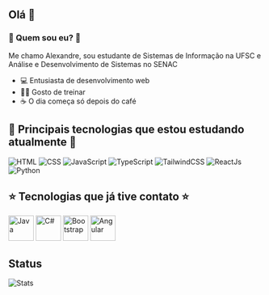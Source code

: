 ## Olá 👋

### 🤔 Quem sou eu? 🤔
Me chamo Alexandre, sou estudante de Sistemas de Informação na UFSC e Análise e Desenvolvimento de Sistemas no SENAC
- 💻 Entusiasta de desenvolvimento web
- 🏋️‍♂️ Gosto de treinar
- ☕ O dia começa só depois do café


## 🌟 Principais tecnologias que estou estudando atualmente 🌟
<img src="https://img.shields.io/badge/HTML5-E34F26?style=for-the-badge&logo=html5&logoColor=white" alt="HTML" /> <img src="https://img.shields.io/badge/CSS3-1572B6?style=for-the-badge&logo=css3&logoColor=white" alt="CSS" /> <img src="https://img.shields.io/badge/JavaScript-323330?style=for-the-badge&logo=javascript&logoColor=F7DF1E" alt="JavaScript" /> <img src="https://img.shields.io/badge/TypeScript-007ACC?style=for-the-badge&logo=typescript&logoColor=white" alt="TypeScript" /> <img src="https://img.shields.io/badge/Tailwind_CSS-38B2AC?style=for-the-badge&logo=tailwind-css&logoColor=white" alt="TailwindCSS" /> <img src="https://img.shields.io/badge/React-20232A?style=for-the-badge&logo=react&logoColor=61DAFB" alt="ReactJs" /> <img src="https://img.shields.io/badge/Python-FFD43B?style=for-the-badge&logo=python&logoColor=blue" alt="Python" />


## ⭐ Tecnologias que já tive contato ⭐
<img src="https://cdn.jsdelivr.net/gh/devicons/devicon/icons/java/java-original-wordmark.svg" width="50px" alt="Java" /> <img src="https://cdn.jsdelivr.net/gh/devicons/devicon/icons/csharp/csharp-original.svg" width="50px" alt="C#" /> <img src="https://cdn.jsdelivr.net/gh/devicons/devicon/icons/bootstrap/bootstrap-original-wordmark.svg" width="50px" alt="Bootstrap" /> <img src="https://cdn.jsdelivr.net/gh/devicons/devicon/icons/angularjs/angularjs-original.svg" width="50px" alt="Angular" />


## Status
<img src="http://github-profile-summary-cards.vercel.app/api/cards/stats?username=AlexandreConte&theme=dracula" alt="Stats" />
